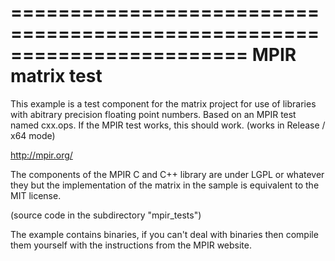 ========================================================================
    MPIR matrix test
========================================================================
This example is a test component for the matrix project
for use of libraries with abitrary precision floating point
numbers. Based on an MPIR test named cxx.ops. If the MPIR test
works, this should work. (works in Release / x64 mode)

http://mpir.org/

The components of the MPIR C and C++ library are under LGPL or
whatever they but the implementation of the matrix in the sample 
is equivalent to the MIT license. 

(source code in the subdirectory "mpir_tests")

The example contains binaries, if you can't deal with binaries
then compile them yourself with the instructions from the
MPIR website.